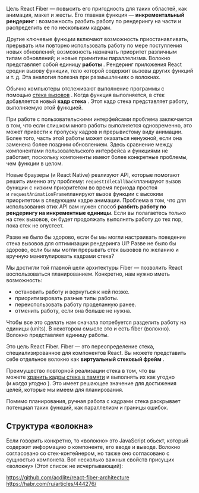 Цель React Fiber — повысить его пригодность для таких областей, как анимация, макет и жесты. Его главная функция — **инкрементальный рендеринг** : возможность разбить работу по рендерингу на части и распределить ее по нескольким кадрам.

Другие ключевые функции включают возможность приостанавливать, прерывать или повторно использовать работу по мере поступления новых обновлений; возможность назначать приоритет различным типам обновлений; и новые примитивы параллелизма. Волокно представляет собой единицу **работы** . Рендеринг приложения React сродни вызову функции, тело которой содержит вызовы других функций и т. д. Эта аналогия полезна при размышлениях о волокнах.

Обычно компьютеры отслеживают выполнение программы с помощью [стека вызовов](https://en.wikipedia.org/wiki/Call_stack) . Когда функция выполняется, в стек добавляется новый **кадр стека** . Этот кадр стека представляет работу, выполняемую этой функцией.

При работе с пользовательскими интерфейсами проблема заключается в том, что если слишком много работы выполняется одновременно, это может привести к пропуску кадров и прерывистому виду анимации. Более того, часть этой работы может оказаться ненужной, если она заменена более поздним обновлением. Здесь сравнение между компонентами пользовательского интерфейса и функциями не работает, поскольку компоненты имеют более конкретные проблемы, чем функции в целом.

Новые браузеры (и React Native) реализуют API, которые помогают решить именно эту проблему: `requestIdleCallback`планируют вызов функции с низким приоритетом во время периода простоя и `requestAnimationFrame`планируют вызов функции с высоким приоритетом в следующем кадре анимации. Проблема в том, что для использования этих API вам нужен способ **разбить работу по рендерингу на инкрементные единицы**. Если вы полагаетесь только на стек вызовов, он будет продолжать выполнять работу до тех пор, пока стек не опустеет.

Разве не было бы здорово, если бы мы могли настраивать поведение стека вызовов для оптимизации рендеринга UI? Разве не было бы здорово, если бы мы могли прерывать стек вызовов по желанию и вручную манипулировать кадрами стека?

Мы достигли той главной цели архитектуры Fiber — позволить React воспользоваться планированием. Конкретно, нам нужно иметь возможность:
- остановить работу и вернуться к ней позже.
- приоритизировать разные типы работы.
- переиспользовать работу проделанную ранее.
- отменить работу, если она больше не нужна.

Чтобы все это сделать нам сначала потребуется разделить работу на единицы (units). В некотором смысле это и есть fiber (волокно). Волокно представляет единицу работы.

Это цель React Fiber. Fiber — это переопределение стека, специализированное для компонентов React. Вы можете представить себе отдельное волокно как **виртуальный стековый фрейм** .

Преимущество повторной реализации стека в том, что вы можете [хранить кадры стека в памяти](https://www.facebook.com/groups/2003630259862046/permalink/2054053404819731/) и выполнять их как угодно (и _когда угодно_ ). Это имеет решающее значение для достижения целей, которые мы имеем для планирования.

Помимо планирования, ручная работа с кадрами стека раскрывает потенциал таких функций, как параллелизм и границы ошибок.

## Структура «волокна»

Если говорить конкретно, то «волокно» это JavaScript обьект, который содержит информацию о компоненте, его вводе и выводе.
Волокно согласовано со стек-контейнером, но также оно согласовано с сущностью компонета.
Вот несколько важных свойств присущих «волокну» (Этот список не исчерпывающий):

https://github.com/acdlite/react-fiber-architecture
https://habr.com/ru/articles/444276/